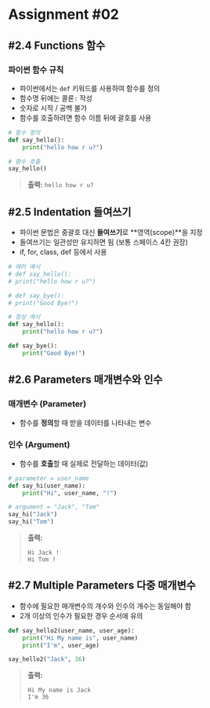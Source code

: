 # Assignment #02

## #2.4 Functions 함수

### 파이썬 함수 규칙

- 파이썬에서는 `def` 키워드를 사용하여 함수를 정의
- 함수명 뒤에는 콜론`:` 작성
- 숫자로 시작 / 공백 불가
- 함수를 호출하려면 함수 이름 뒤에 괄호를 사용

```python
# 함수 정의
def say_hello():
    print("hello how r u?")

# 함수 호출
say_hello()
```

> **출력:** `hello how r u?`
> 

## #2.5 Indentation 들여쓰기

- 파이썬 문법은 중괄호 대신 **들여쓰기**로 **영역(scope)**을 지정
- 들여쓰기는 일관성만 유지하면 됨 (보통 스페이스 4칸 권장)
- if, for, class, def 등에서 사용

```python
# 에러 예시
# def say_hello():
# print("hello how r u?")

# def say_bye():
# print("Good Bye!")
```

```python
# 정상 예시
def say_hello():
    print("hello how r u?")

def say_bye():
    print("Good Bye!")
```

## #2.6 Parameters 매개변수와 인수

### 매개변수 (Parameter)

- 함수를 **정의**할 때 받을 데이터를 나타내는 변수

### 인수 (Argument)

- 함수를 **호출**할 때 실제로 전달하는 데이터(값)

```python
# parameter = user_name
def say_hi(user_name):
    print("Hi", user_name, "!")

# argument = "Jack", "Tom"
say_hi("Jack")
say_hi("Tom")
```

> **출력:**
> 
> 
> ```
> Hi Jack !
> Hi Tom !
> ```
> 

## #2.7 Multiple Parameters 다중 매개변수

- 함수에 필요한 매개변수의 개수와 인수의 개수는 동일해야 함
- 2개 이상의 인수가 필요한 경우 순서에 유의

```python
def say_hello2(user_name, user_age):
    print("Hi My name is", user_name)
    print("I'm", user_age)

say_hello2("Jack", 36)
```

> **출력:**
> 
> 
> ```
> Hi My name is Jack
> I'm 36
> ```
> 

